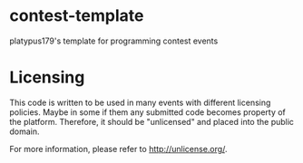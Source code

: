 # contest-template
platypus179's template for programming contest events

# Licensing

This code is written to be used in many events with different licensing policies. Maybe in some if them any submitted code becomes property of the platform. Therefore, it should be "unlicensed" and placed into the public domain.

For more information, please refer to http://unlicense.org/.
